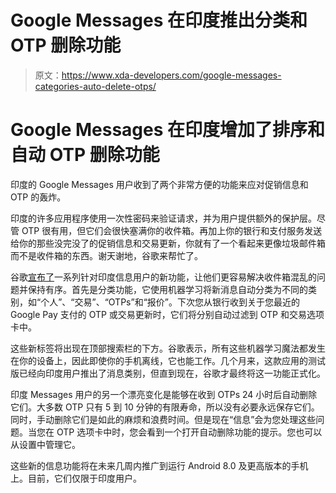 # Google Messages 在印度推出分类和 OTP 删除功能

> 原文：<https://www.xda-developers.com/google-messages-categories-auto-delete-otps/>

# Google Messages 在印度增加了排序和自动 OTP 删除功能

印度的 Google Messages 用户收到了两个非常方便的功能来应对促销信息和 OTP 的轰炸。

印度的许多应用程序使用一次性密码来验证请求，并为用户提供额外的保护层。尽管 OTP 很有用，但它们会很快塞满你的收件箱。再加上你的银行和支付服务发送给你的那些没完没了的促销信息和交易更新，你就有了一个看起来更像垃圾邮件箱而不是收件箱的东西。谢天谢地，谷歌来帮忙了。

谷歌[宣布了](https://india.googleblog.com/2021/06/messages-makes-it-easier-to-help-you.html)一系列针对印度信息用户的新功能，让他们更容易解决收件箱混乱的问题并保持有序。首先是分类功能，它使用机器学习将新消息自动分类为不同的类别，如“个人”、“交易”、“OTPs”和“报价”。下次您从银行收到关于您最近的 Google Pay 支付的 OTP 或交易更新时，它们将分别自动过滤到 OTP 和交易选项卡中。

这些新标签将出现在顶部搜索栏的下方。谷歌表示，所有这些机器学习魔法都发生在你的设备上，因此即使你的手机离线，它也能工作。几个月来，这款应用的测试版已经向印度用户推出了消息类别，但直到现在，谷歌才最终将这一功能正式化。

印度 Messages 用户的另一个漂亮变化是能够在收到 OTPs 24 小时后自动删除它们。大多数 OTP 只有 5 到 10 分钟的有限寿命，所以没有必要永远保存它们。同时，手动删除它们是如此的麻烦和浪费时间。但是现在“信息”会为您处理这些问题。当您在 OTP 选项卡中时，您会看到一个打开自动删除功能的提示。您也可以从设置中管理它。

这些新的信息功能将在未来几周内推广到运行 Android 8.0 及更高版本的手机上。目前，它们仅限于印度用户。